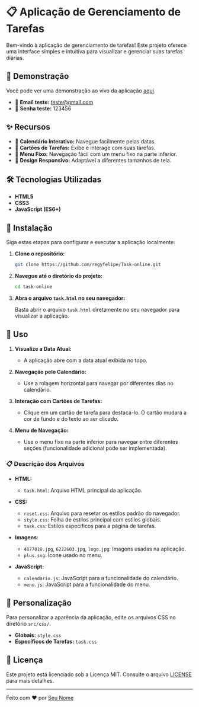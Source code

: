 # 📋 Aplicação de Gerenciamento de Tarefas

Bem-vindo à aplicação de gerenciamento de tarefas! Este projeto oferece uma interface simples e intuitiva para visualizar e gerenciar suas tarefas diárias.

## 🌟 Demonstração

Você pode ver uma demonstração ao vivo da aplicação [aqui](https://task-online.vercel.app/).
- 📝 **Email teste:** teste@gmail.com
- 📝 **Senha teste:** 123456




## ✨ Recursos

- 📅 **Calendário Interativo:** Navegue facilmente pelas datas.
- 📝 **Cartões de Tarefas:** Exibe e interage com suas tarefas.
- 📌 **Menu Fixo:** Navegação fácil com um menu fixo na parte inferior.
- 📱 **Design Responsivo:** Adaptável a diferentes tamanhos de tela.

## 🛠️ Tecnologias Utilizadas

- **HTML5**
- **CSS3**
- **JavaScript (ES6+)**

## 🚀 Instalação

Siga estas etapas para configurar e executar a aplicação localmente:

1. **Clone o repositório:**

    ```sh
    git clone https://github.com/regyfelipe/Task-online.git
    ```

2. **Navegue até o diretório do projeto:**

    ```sh
    cd task-online
    ```

3. **Abra o arquivo `task.html` no seu navegador:**

    Basta abrir o arquivo `task.html` diretamente no seu navegador para visualizar a aplicação.

## 📖 Uso

1. **Visualize a Data Atual:**
   - A aplicação abre com a data atual exibida no topo.

2. **Navegação pelo Calendário:**
   - Use a rolagem horizontal para navegar por diferentes dias no calendário.

3. **Interação com Cartões de Tarefas:**
   - Clique em um cartão de tarefa para destacá-lo. O cartão mudará a cor de fundo e do texto ao ser clicado.

4. **Menu de Navegação:**
   - Use o menu fixo na parte inferior para navegar entre diferentes seções (funcionalidade adicional pode ser implementada).


### 📋 Descrição dos Arquivos

- **HTML:**
  - `task.html`: Arquivo HTML principal da aplicação.

- **CSS:**
  - `reset.css`: Arquivo para resetar os estilos padrão do navegador.
  - `style.css`: Folha de estilos principal com estilos globais.
  - `task.css`: Estilos específicos para a página de tarefas.

- **Imagens:**
  - `4877010.jpg`, `6222603.jpg`, `logo.jpg`: Imagens usadas na aplicação.
  - `plus.svg`: Ícone usado no menu.

- **JavaScript:**
  - `calendario.js`: JavaScript para a funcionalidade do calendário.
  - `menu.js`: JavaScript para a funcionalidade do menu.

## 🎨 Personalização

Para personalizar a aparência da aplicação, edite os arquivos CSS no diretório `src/css/`. 

- **Globais:** `style.css`
- **Específicos de Tarefas:** `task.css`

## 📜 Licença

Este projeto está licenciado sob a Licença MIT. Consulte o arquivo [LICENSE](LICENSE) para mais detalhes.

---

Feito com ❤️ por [Seu Nome](https://instagram.com/fep.ink)

